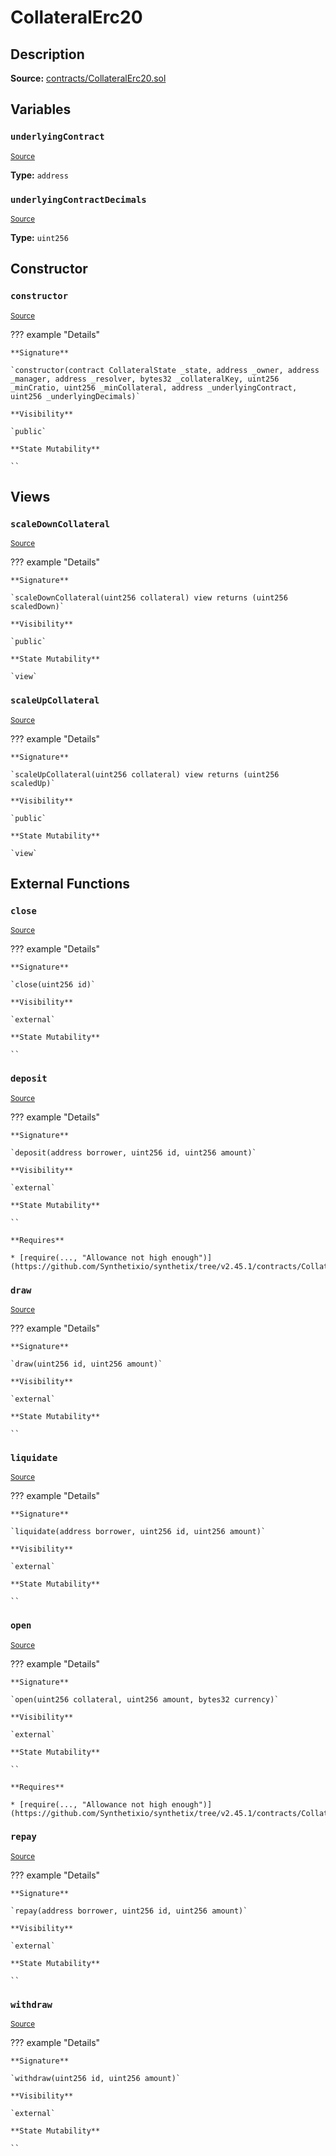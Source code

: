 # CollateralErc20

## Description

**Source:** [contracts/CollateralErc20.sol](https://github.com/Synthetixio/synthetix/tree/v2.45.1/contracts/CollateralErc20.sol)

## Variables

### `underlyingContract`

<sub>[Source](https://github.com/Synthetixio/synthetix/tree/v2.45.1/contracts/CollateralErc20.sol#L16)</sub>

**Type:** `address`

### `underlyingContractDecimals`

<sub>[Source](https://github.com/Synthetixio/synthetix/tree/v2.45.1/contracts/CollateralErc20.sol#L18)</sub>

**Type:** `uint256`

## Constructor

### `constructor`

<sub>[Source](https://github.com/Synthetixio/synthetix/tree/v2.45.1/contracts/CollateralErc20.sol#L20)</sub>

??? example "Details"

    **Signature**

    `constructor(contract CollateralState _state, address _owner, address _manager, address _resolver, bytes32 _collateralKey, uint256 _minCratio, uint256 _minCollateral, address _underlyingContract, uint256 _underlyingDecimals)`

    **Visibility**

    `public`

    **State Mutability**

    ``

## Views

### `scaleDownCollateral`

<sub>[Source](https://github.com/Synthetixio/synthetix/tree/v2.45.1/contracts/CollateralErc20.sol#L119)</sub>

??? example "Details"

    **Signature**

    `scaleDownCollateral(uint256 collateral) view returns (uint256 scaledDown)`

    **Visibility**

    `public`

    **State Mutability**

    `view`

### `scaleUpCollateral`

<sub>[Source](https://github.com/Synthetixio/synthetix/tree/v2.45.1/contracts/CollateralErc20.sol#L113)</sub>

??? example "Details"

    **Signature**

    `scaleUpCollateral(uint256 collateral) view returns (uint256 scaledUp)`

    **Visibility**

    `public`

    **State Mutability**

    `view`

## External Functions

### `close`

<sub>[Source](https://github.com/Synthetixio/synthetix/tree/v2.45.1/contracts/CollateralErc20.sol#L52)</sub>

??? example "Details"

    **Signature**

    `close(uint256 id)`

    **Visibility**

    `external`

    **State Mutability**

    ``

### `deposit`

<sub>[Source](https://github.com/Synthetixio/synthetix/tree/v2.45.1/contracts/CollateralErc20.sol#L61)</sub>

??? example "Details"

    **Signature**

    `deposit(address borrower, uint256 id, uint256 amount)`

    **Visibility**

    `external`

    **State Mutability**

    ``

    **Requires**

    * [require(..., "Allowance not high enough")](https://github.com/Synthetixio/synthetix/tree/v2.45.1/contracts/CollateralErc20.sol#L66)

### `draw`

<sub>[Source](https://github.com/Synthetixio/synthetix/tree/v2.45.1/contracts/CollateralErc20.sol#L96)</sub>

??? example "Details"

    **Signature**

    `draw(uint256 id, uint256 amount)`

    **Visibility**

    `external`

    **State Mutability**

    ``

### `liquidate`

<sub>[Source](https://github.com/Synthetixio/synthetix/tree/v2.45.1/contracts/CollateralErc20.sol#L100)</sub>

??? example "Details"

    **Signature**

    `liquidate(address borrower, uint256 id, uint256 amount)`

    **Visibility**

    `external`

    **State Mutability**

    ``

### `open`

<sub>[Source](https://github.com/Synthetixio/synthetix/tree/v2.45.1/contracts/CollateralErc20.sol#L36)</sub>

??? example "Details"

    **Signature**

    `open(uint256 collateral, uint256 amount, bytes32 currency)`

    **Visibility**

    `external`

    **State Mutability**

    ``

    **Requires**

    * [require(..., "Allowance not high enough")](https://github.com/Synthetixio/synthetix/tree/v2.45.1/contracts/CollateralErc20.sol#L41)

### `repay`

<sub>[Source](https://github.com/Synthetixio/synthetix/tree/v2.45.1/contracts/CollateralErc20.sol#L88)</sub>

??? example "Details"

    **Signature**

    `repay(address borrower, uint256 id, uint256 amount)`

    **Visibility**

    `external`

    **State Mutability**

    ``

### `withdraw`

<sub>[Source](https://github.com/Synthetixio/synthetix/tree/v2.45.1/contracts/CollateralErc20.sol#L76)</sub>

??? example "Details"

    **Signature**

    `withdraw(uint256 id, uint256 amount)`

    **Visibility**

    `external`

    **State Mutability**

    ``
